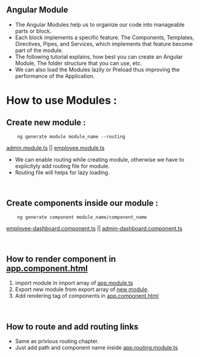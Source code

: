## Angular Module
- The Angular Modules help us to organize our code into manageable parts or block. 
- Each block implements a specific feature. The Components, Templates, Directives, Pipes, and Services, which implements that feature become part of the module. 
- The following tutorial explains, how best you can create an Angular Module, The folder structure that you can use, etc. 
- We can also load the Modules lazily or Preload thus improving the performance of the Application.


# How to use Modules :

## Create new module :
        ng generate module module_name --routing
        
 [admin.module.ts](https://github.com/Girish-GAP/Angular/tree/main/Modules/MultiModule_src/app/admin)     ||    [employee.module.ts](https://github.com/Girish-GAP/Angular/tree/main/Modules/MultiModule_src/app/employee)

- We can enable routing while creating module, otherwise we have to explicityly add routing file for module.
- Routing file will helps for lazy loading. 

<br>

## Create components inside our module :
        ng generate component module_name/component_name 

[employee-dashboard.component.ts](https://github.com/Girish-GAP/Angular/blob/main/Modules/MultiModule_src/app/employee/employee-dashboard/employee-dashboard.component.ts)      ||
[admin-dashboard.component.ts](https://github.com/Girish-GAP/Angular/blob/main/Modules/MultiModule_src/app/admin/admin-dashboard/admin-dashboard.component.ts)

<br>

## How to render component in [app.component.html](https://github.com/Girish-GAP/Angular/blob/main/Modules/MultiModule_src/app/app.component.html)
      
1) import module in import array of [app.module.ts](https://github.com/Girish-GAP/Angular/blob/main/Modules/MultiModule_src/app/app.module.ts)
2) Export new module from export array of [new module](https://github.com/Girish-GAP/Angular/blob/main/Modules/MultiModule_src/app/admin/admin.module.ts).
3) Add rendering tag of components in [app.component.html](https://github.com/Girish-GAP/Angular/blob/main/Modules/MultiModule_src/app/app.component.html)

<br>

## How to route and add routing links 
 - Same as privious routing chapter.
 - Just add path and component name inside [app.routing.module.ts](https://github.com/Girish-GAP/Angular/blob/main/Modules/MultiModule_src/app/app-routing.module.ts)
